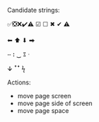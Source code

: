 
Candidate strings:

✅❎❌✔️⚠️
☑ ☐  ✖ ✔ ⚠

⬅ ⬆ ⬇ ⮕

ⵧ ꓽ ‿ ೱ ᐧ

ↆ ꜛꜜ
ϟ



Actions:
- move page screen
- move page side of screen
- move page space

